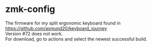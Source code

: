 # zmk-config
The firmware for my split ergonomic keyboard found in https://github.com/asmund20/keyboard_journey \
Version #72 does not work. \
For download, go to actions and select the newest successful build.
